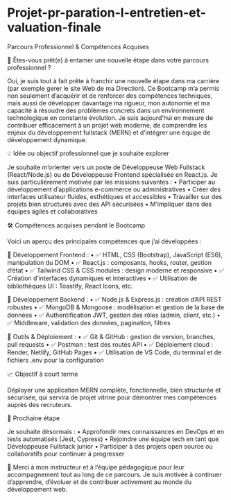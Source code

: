 # Projet-pr-paration-l-entretien-et-valuation-finale

Parcours Professionnel & Compétences Acquises

🚀 Êtes-vous prêt(e) à entamer une nouvelle étape dans votre parcours professionnel ?

Oui, je suis tout à fait prête à franchir une nouvelle étape dans ma carrière (par exemple gerer le site Web de ma Direction). Ce Bootcamp m’a permis non seulement d’acquérir et de renforcer des compétences techniques, mais aussi de développer davantage ma rigueur, mon autonomie et ma capacité à résoudre des problèmes concrets dans un environnement technologique en constante évolution.
Je suis aujourd’hui en mesure de contribuer efficacement à un projet web moderne, de comprendre les enjeux du développement fullstack (MERN) et d’intégrer une équipe de développement dynamique.

💡 Idée ou objectif professionnel que je souhaite explorer

Je souhaite m’orienter vers un poste de Développeuse Web Fullstack (React/Node.js) ou de Développeuse Frontend spécialisée en React.js.
Je suis particulièrement motivée par les missions suivantes :
•	Participer au développement d’applications e-commerce ou administratives
•	Créer des interfaces utilisateur fluides, esthétiques et accessibles
•	Travailler sur des projets bien structurés avec des API sécurisées
•	M’impliquer dans des équipes agiles et collaboratives

🛠️ Compétences acquises pendant le Bootcamp

Voici un aperçu des principales compétences que j’ai développées :

🔹 Développement Frontend :
•	✅ HTML, CSS (Bootstrap), JavaScript (ES6), manipulation du DOM
•	✅ React.js : composants, hooks, router, gestion d’état
•	✅ Tailwind CSS & CSS modules : design moderne et responsive
•	✅ Création d’interfaces dynamiques et interactives
•	✅ Utilisation de bibliothèques UI : Toastify, React Icons, etc.

🔹 Développement Backend :
•	✅ Node.js & Express.js : création d’API REST robustes
•	✅ MongoDB & Mongoose : modélisation et gestion de la base de données
•	✅ Authentification JWT, gestion des rôles (admin, client, etc.)
•	✅ Middleware, validation des données, pagination, filtres

🔹 Outils & Déploiement :
•	✅ Git & GitHub : gestion de version, branches, pull requests
•	✅ Postman : test des routes API
•	✅ Déploiement cloud : Render, Netlify, GitHub Pages
•	✅ Utilisation de VS Code, du terminal et de fichiers .env pour la configuration

📈 Objectif à court terme

Déployer une application MERN complète, fonctionnelle, bien structurée et sécurisée, qui servira de projet vitrine pour démontrer mes compétences auprès des recruteurs.

📌 Prochaine étape

Je souhaite désormais :
•	Approfondir mes connaissances en DevOps et en tests automatisés (Jest, Cypress)
•	Rejoindre une équipe tech en tant que Développeuse Fullstack junior
•	Participer à des projets open source ou collaboratifs pour continuer à progresser

🙏 Merci à mon instructeur et à l’équipe pédagogique pour leur accompagnement tout au long de ce parcours.
Je suis motivée à continuer d’apprendre, d’évoluer et de contribuer activement au monde du développement web.

